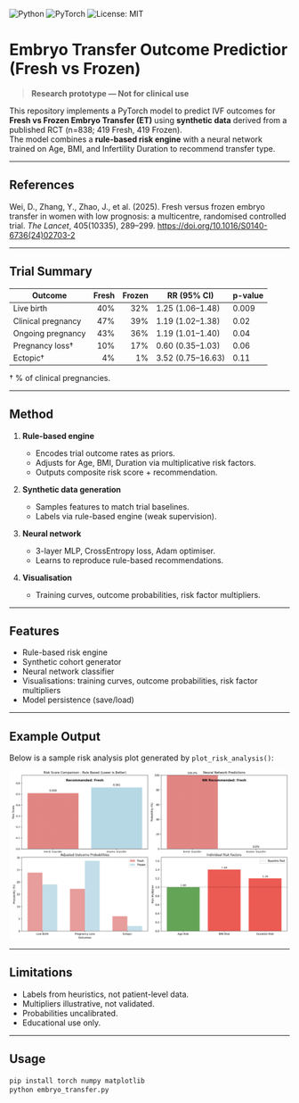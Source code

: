![Python](https://img.shields.io/badge/python-3.10+-blue)
![PyTorch](https://img.shields.io/badge/PyTorch-2.0+-ee4c2c)
![License: MIT](https://img.shields.io/badge/License-MIT-yellow)

# Embryo Transfer Outcome Predictior (Fresh vs Frozen)

> **Research prototype — Not for clinical use**

This repository implements a PyTorch model to predict IVF outcomes for **Fresh vs Frozen Embryo Transfer (ET)** using **synthetic data** derived from a published RCT (n=838; 419 Fresh, 419 Frozen).  
The model combines a **rule-based risk engine** with a neural network trained on Age, BMI, and Infertility Duration to recommend transfer type.

---

## References
Wei, D., Zhang, Y., Zhao, J., et al. (2025). Fresh versus frozen embryo transfer in women with low prognosis: a multicentre, randomised controlled trial. *The Lancet*, 405(10335), 289–299. https://doi.org/10.1016/S0140-6736(24)02703-2 

---

## Trial Summary

| Outcome | Fresh | Frozen | RR (95% CI) | p-value |
|---------|------:|-------:|-------------|---------|
| Live birth | 40% | 32% | 1.25 (1.06–1.48) | 0.009 |
| Clinical pregnancy | 47% | 39% | 1.19 (1.02–1.38) | 0.02 |
| Ongoing pregnancy | 43% | 36% | 1.19 (1.01–1.40) | 0.04 |
| Pregnancy loss† | 10% | 17% | 0.60 (0.35–1.03) | 0.06 |
| Ectopic† | 4% | 1% | 3.52 (0.75–16.63) | 0.11 |

† % of clinical pregnancies.

---

## Method

1. **Rule-based engine**  
   - Encodes trial outcome rates as priors.  
   - Adjusts for Age, BMI, Duration via multiplicative risk factors.  
   - Outputs composite risk score + recommendation.

2. **Synthetic data generation**  
   - Samples features to match trial baselines.  
   - Labels via rule-based engine (weak supervision).

3. **Neural network**  
   - 3-layer MLP, CrossEntropy loss, Adam optimiser.  
   - Learns to reproduce rule-based recommendations.

4. **Visualisation**  
   - Training curves, outcome probabilities, risk factor multipliers.

---

## Features

- Rule-based risk engine
- Synthetic cohort generator
- Neural network classifier
- Visualisations: training curves, outcome probabilities, risk factor multipliers
- Model persistence (save/load)

---

## Example Output

Below is a sample risk analysis plot generated by `plot_risk_analysis()`:

![Risk analysis example](examples/risk_plot.png)

---

## Limitations

- Labels from heuristics, not patient-level data.  
- Multipliers illustrative, not validated.  
- Probabilities uncalibrated.  
- Educational use only.

---

## Usage

```bash
pip install torch numpy matplotlib
python embryo_transfer.py

